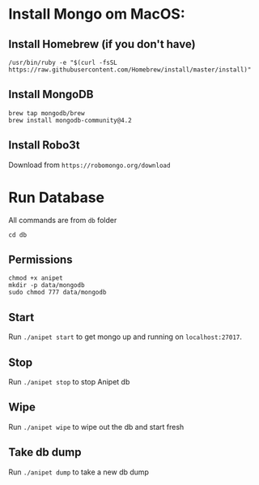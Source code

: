 # Install Mongo om MacOS:

## Install Homebrew (if you don't have)
```
/usr/bin/ruby -e "$(curl -fsSL https://raw.githubusercontent.com/Homebrew/install/master/install)"
```

## Install MongoDB
```
brew tap mongodb/brew
brew install mongodb-community@4.2
```

## Install Robo3t
Download from `https://robomongo.org/download`

# Run Database
All commands are from `db` folder
```
cd db
```

## Permissions
```
chmod +x anipet
mkdir -p data/mongodb
sudo chmod 777 data/mongodb
```

## Start
Run `./anipet start` to get mongo up and running on `localhost:27017`.

## Stop
Run `./anipet stop` to stop Anipet db

## Wipe
Run `./anipet wipe` to wipe out the db and start fresh

## Take db dump
Run `./anipet dump` to take a new db dump
